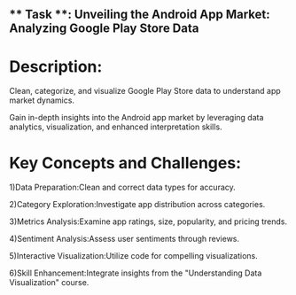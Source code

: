 ## ** Task  **: Unveiling the Android App Market: Analyzing Google Play Store Data

# Description:



Clean, categorize, and visualize Google Play Store data to understand app market dynamics.

Gain in-depth insights into the Android app market by leveraging data analytics, visualization,
and enhanced interpretation skills.

# Key Concepts and Challenges:

1)Data Preparation:Clean and correct data types for accuracy.

2)Category Exploration:Investigate app distribution across categories.

3)Metrics Analysis:Examine app ratings, size, popularity, and pricing trends.

4)Sentiment Analysis:Assess user sentiments through reviews.

5)Interactive Visualization:Utilize code for compelling visualizations.

6)Skill Enhancement:Integrate insights from the "Understanding Data Visualization" course.



